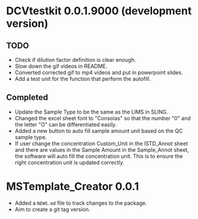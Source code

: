 # DCVtestkit 0.0.1.9000 (development version)

## TODO

* Check if dilution factor definition is clear enough.
* Slow down the gif videos in README.
* Converted corrected gif to mp4 videos and put in powerpoint slides.
* Add a test unit for the function that perform the autofill.  

## Completed

* Update the Sample Type to be the same as the LIMS in SLING.
* Changed the excel sheet font to "Consolas" so that the number "0" and the letter "O" can be differentiated easily.
* Added a new button to auto fill sample amount unit based on the QC sample type.
* If user change the concentration Custom_Unit in the ISTD_Annot sheet and there are values in the Sample Amount in the Sample_Annot sheet, the software will auto fill the concentration unit. This is to ensure the right concentration unit is updated correctly.

# MSTemplate_Creator 0.0.1

* Added a `NEWS.md` file to track changes to the package.
* Aim to create a git tag version.
